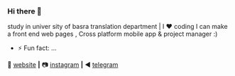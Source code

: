 ### Hi there 👋


study in univer sity of basra translation department | I :heart: coding  I can make a front end web pages , Cross platform mobile app & project manager :)

- ⚡ Fun fact: ...

🏡 [website][website] **|** 
📷 [instagram][instagram] **|** 
◀️ [telegram][telegram]


[website]: https://sajad.netlify.com
[instagram]: https://instagram.com/sjk.69
[telegram]: https://t.me/zrh2002


